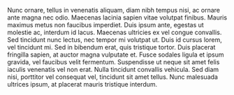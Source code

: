 Nunc ornare, tellus in venenatis aliquam, diam nibh tempus nisi, ac ornare ante magna nec odio. Maecenas lacinia sapien vitae volutpat finibus. Mauris maximus metus non faucibus imperdiet. Duis ipsum ante, egestas ut molestie ac, interdum id lacus. Maecenas ultricies ex vel congue convallis. Sed tincidunt nunc lectus, nec tempor mi volutpat ut. Duis id cursus lorem, vel tincidunt mi. Sed in bibendum erat, quis tristique tortor. Duis placerat fringilla sapien, at auctor magna vulputate et. Fusce sodales ligula et ipsum gravida, vel faucibus velit fermentum. Suspendisse ut neque sit amet felis iaculis venenatis vel non erat. Nulla tincidunt convallis vehicula. Sed diam nisi, porttitor vel consequat vel, tincidunt sit amet tellus. Nunc malesuada ultrices ipsum, at placerat mauris tristique interdum.